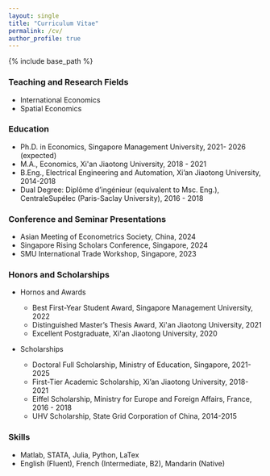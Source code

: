 ```yaml
---
layout: single
title: "Curriculum Vitae"
permalink: /cv/
author_profile: true
---
```


{% include base_path %}

### Teaching and Research Fields
  - International Economics
  - Spatial Economics

### Education

- Ph.D. in Economics, Singapore Management University, 2021- 2026 (expected)
- M.A., Economics, Xi'an Jiaotong University, 2018 - 2021
- B.Eng., Electrical Engineering and Automation, Xi’an Jiaotong University, 2014-2018
- Dual Degree: Diplôme d’ingénieur (equivalent to Msc. Eng.), CentraleSupélec (Paris-Saclay University), 2016 - 2018

### Conference and Seminar Presentations
- Asian Meeting of Econometrics Society, China, 2024
- Singapore Rising Scholars Conference, Singapore, 2024
- SMU International Trade Workshop, Singapore, 2023

### Honors and Scholarships
- Hornos and Awards
  - Best First-Year Student Award, Singapore Management University, 2022
  - Distinguished Master’s Thesis Award, Xi'an Jiaotong University, 2021
  - Excellent Postgraduate, Xi'an Jiaotong University, 2020
 
- Scholarships
  - Doctoral Full Scholarship, Ministry of Education, Singapore, 2021-2025
  - First-Tier Academic Scholarship, Xi’an Jiaotong University, 2018-2021
  - Eiffel Scholarship, Ministry for Europe and Foreign Affairs, France, 2016 - 2018
  - UHV Scholarship, State Grid Corporation of China, 2014-2015

### Skills
- Matlab, STATA, Julia, Python, LaTex
- English (Fluent), French (Intermediate, B2), Mandarin (Native)

